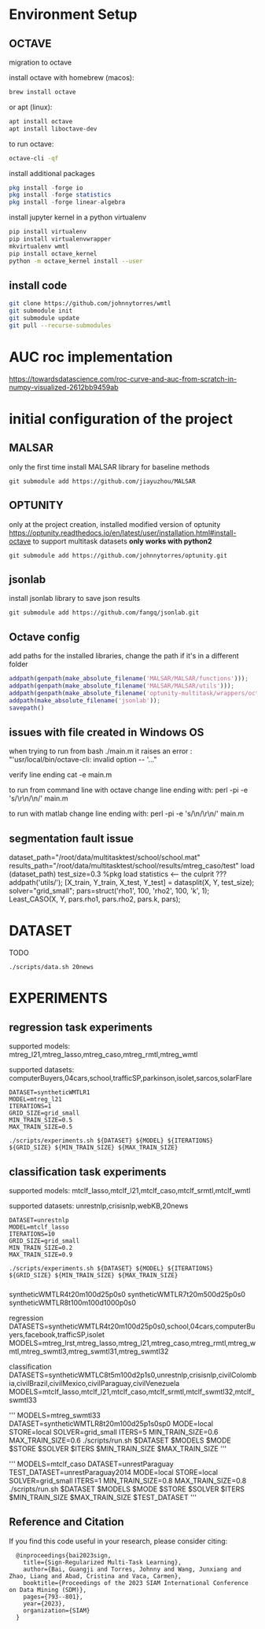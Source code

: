 # Environment Setup


## OCTAVE

migration to octave

install octave with homebrew (macos): 
```bash
brew install octave
```

or apt (linux):  
```bash
apt install octave
apt install liboctave-dev
```


to run octave:  
```bash
octave-cli -qf
```

install additional packages
```octave
pkg install -forge io
pkg install -forge statistics
pkg install -forge linear-algebra
```


install jupyter kernel in a python virtualenv
```bash
pip install virtualenv
pip install virtualenvwrapper
mkvirtualenv wmtl
pip install octave_kernel
python -m octave_kernel install --user
```

## install code
```bash
git clone https://github.com/johnnytorres/wmtl
git submodule init 
git submodule update
git pull --recurse-submodules
```


# AUC roc implementation
https://towardsdatascience.com/roc-curve-and-auc-from-scratch-in-numpy-visualized-2612bb9459ab

# initial configuration of the project 

## MALSAR
only the first time install MALSAR library for baseline methods
```
git submodule add https://github.com/jiayuzhou/MALSAR
```

## OPTUNITY

only at the project creation, installed modified version of optunity https://optunity.readthedocs.io/en/latest/user/installation.html#install-octave to support multitask datasets
**only works with python2**
```
git submodule add https://github.com/johnnytorres/optunity.git
```

## jsonlab
install jsonlab library to save json results 
```
git submodule add https://github.com/fangq/jsonlab.git
```

## Octave config
add paths for the installed libraries, change the path if it's in a different folder

```matlab
addpath(genpath(make_absolute_filename('MALSAR/MALSAR/functions'))); 
addpath(genpath(make_absolute_filename('MALSAR/MALSAR/utils'))); 
addpath(genpath(make_absolute_filename('optunity-multitask/wrappers/octave/optunity'))); 
addpath(make_absolute_filename('jsonlab'));
savepath()
```


## issues with file created in Windows OS
when trying to run from bash ./main.m
it raises an error : "'usr/local/bin/octave-cli: invalid option -- '..."

verify line ending
cat -e main.m

to run from command line with octave change line ending with:
perl -pi -e 's/\r\n/\n/' main.m   

to run with matlab change line ending with:
perl -pi -e 's/\n/\r\n/' main.m   

## segmentation fault issue 
dataset_path="/root/data/multitasktest/school/school.mat"
results_path="/root/data/multitasktest/school/results/mtreg_caso/test"
load (dataset_path)
test_size=0.3
%pkg load statistics  <-- the culprit ???
addpath('utils/'); 
[X_train, Y_train, X_test, Y_test] = datasplit(X, Y, test_size);
solver="grid_small";
pars=struct('rho1', 100, 'rho2', 100, 'k', 1);
Least_CASO(X, Y, pars.rho1, pars.rho2, pars.k, pars);

# DATASET 

TODO 
```
./scripts/data.sh 20news
```


# EXPERIMENTS

## regression task experiments 

supported models: mtreg_l21,mtreg_lasso,mtreg_caso,mtreg_rmtl,mtreg_wmtl

supported datasets: computerBuyers,04cars,school,trafficSP,parkinson,isolet,sarcos,solarFlare


```
DATASET=syntheticWMTLR1 
MODEL=mtreg_l21 
ITERATIONS=1
GRID_SIZE=grid_small
MIN_TRAIN_SIZE=0.5
MAX_TRAIN_SIZE=0.5

./scripts/experiments.sh ${DATASET} ${MODEL} ${ITERATIONS} ${GRID_SIZE} ${MIN_TRAIN_SIZE} ${MAX_TRAIN_SIZE}
```

## classification task experiments 

supported models: mtclf_lasso,mtclf_l21,mtclf_caso,mtclf_srmtl,mtclf_wmtl

supported datasets: unrestnlp,crisisnlp,webKB,20news


```
DATASET=unrestnlp 
MODEL=mtclf_lasso 
ITERATIONS=10
GRID_SIZE=grid_small
MIN_TRAIN_SIZE=0.2
MAX_TRAIN_SIZE=0.9

./scripts/experiments.sh ${DATASET} ${MODEL} ${ITERATIONS} ${GRID_SIZE} ${MIN_TRAIN_SIZE} ${MAX_TRAIN_SIZE}
```


### 

syntheticWMTLR4t20m100d25p0s0
syntheticWMTLR7t20m500d25p0s0
syntheticWMTLR8t100m100d1000p0s0


regression 
DATASETS=syntheticWMTLR4t20m100d25p0s0,school,04cars,computerBuyers,facebook,trafficSP,isolet
MODELS=mtreg_lrst,mtreg_lasso,mtreg_l21,mtreg_caso,mtreg_rmtl,mtreg_wmtl,mtreg_swmtl3,mtreg_swmtl31,mtreg_swmtl32

classification
DATASETS=syntheticWMTLC8t5m100d2p1s0,unrestnlp,crisisnlp,civilColombia,civilBrazil,civilMexico,civilParaguay,civilVenezuela
MODELS=mtclf_lasso,mtclf_l21,mtclf_caso,mtclf_srmtl,mtclf_swmtl32,mtclf_swmtl33




'''
MODELS=mtreg_swmtl33
DATASET=syntheticWMTLR8t20m100d25p1s0sp0
MODE=local
STORE=local
SOLVER=grid_small
ITERS=5
MIN_TRAIN_SIZE=0.6
MAX_TRAIN_SIZE=0.6
./scripts/run.sh $DATASET $MODELS $MODE $STORE $SOLVER $ITERS $MIN_TRAIN_SIZE $MAX_TRAIN_SIZE 
'''


'''
MODELS=mtclf_caso
DATASET=unrestParaguay
TEST_DATASET=unrestParaguay2014
MODE=local
STORE=local
SOLVER=grid_small
ITERS=1
MIN_TRAIN_SIZE=0.8
MAX_TRAIN_SIZE=0.8
./scripts/run.sh $DATASET $MODELS $MODE $STORE $SOLVER $ITERS $MIN_TRAIN_SIZE $MAX_TRAIN_SIZE $TEST_DATASET
'''

## Reference and Citation

If you find this code useful in your research, please consider citing:


      @inproceedings{bai2023sign,
        title={Sign-Regularized Multi-Task Learning},
        author={Bai, Guangji and Torres, Johnny and Wang, Junxiang and Zhao, Liang and Abad, Cristina and Vaca, Carmen},
        booktitle={Proceedings of the 2023 SIAM International Conference on Data Mining (SDM)},
        pages={793--801},
        year={2023},
        organization={SIAM}
      }
